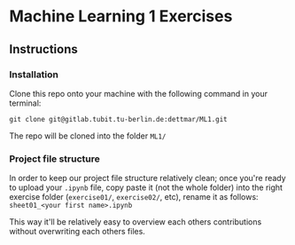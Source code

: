 # Machine Learning 1 Exercises

## Instructions
### Installation
Clone this repo onto your machine with the following command in your terminal:  
```
git clone git@gitlab.tubit.tu-berlin.de:dettmar/ML1.git
```  
The repo will be cloned into the folder `ML1/`

### Project file structure
In order to keep our project file structure relatively clean; once you're ready to upload your `.ipynb` file, copy paste it (not the whole folder) into the right exercise folder (`exercise01/`, `exercise02/`, etc), rename it as follows:
```sheet01_<your first name>.ipynb```

This way it'll be relatively easy to overview each others contributions without overwriting each others files.